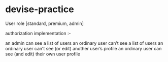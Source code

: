# devise-practice

User role [standard, premium, admin]

authorization implementation :-

an admin can see a list of users
an ordinary user can’t see a list of users
an ordinary user can’t see (or edit) another user’s profile
an ordinary user can see (and edit) their own user profile
